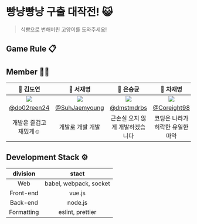 # 빵냥빵냥 구출 대작전! 😺 

> 식빵으로 변해버린 고양이를 도와주세요!

## Game Rule 📋



## Member 🐱‍💻

|                         🍞 김도연                          |                         🌵 서재명                          |                         💪 은승균                         |                         🎸 차재명                          |
| :-------------------------------------------------------: | :-------------------------------------------------------: | :------------------------------------------------------: | :-------------------------------------------------------: |
| ![](https://avatars.githubusercontent.com/u/50297117?v=4) | ![](https://avatars.githubusercontent.com/u/51395532?v=4) | ![](https://avatars.githubusercontent.com/u/2215762?v=4) | ![](https://avatars.githubusercontent.com/u/38166372?v=4) |
|       [@do02reen24](https://github.com/do02reen24)        |     [@SuhJaemyoung](https://github.com/SuhJaemyoung)      |        [@dmstmdrbs](https://github.com/dmstmdrbs)        |       [@Coreight98](https://github.com/Coreight98)        |
|                   개발은 즐겁고 재밌게☺                   |                     개발로 개발 개발                      |             근손실 오지 않게 개발하겠습니다              |             코딩은 나라가 허락한 유일한 마약              |



## Development Stack ⚙️

|  division  |         stact          |
| :--------: | :--------------------: |
|    Web     | babel, webpack, socket |
| Front-end  |         vue.js         |
|  Back-end  |        node.js         |
| Formatting |    eslint, prettier    |

